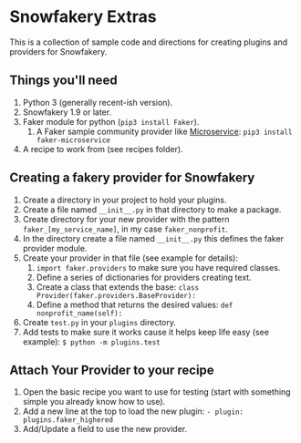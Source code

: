 # Snowfakery Extras

This is a collection of sample code and directions for creating plugins and providers for Snowfakery.

## Things you'll need

1. Python 3 (generally recent-ish version).
2. Snowfakery 1.9 or later.
3. Faker module for python (`pip3 install Faker`).
    1. A Faker sample community provider like [Microservice](https://github.com/craiga/faker-microservice): `pip3 install faker-microservice`
4. A recipe to work from (see recipes folder).

## Creating a fakery provider for Snowfakery

1. Create a directory in your project to hold your plugins.
2. Create a file named `__init__.py` in that directory to make a package.
3. Create directory for your new provider with the pattern `faker_[my_service_name]`, in my case `faker_nonprofit`.
4. In the directory create a file named `__init__.py` this defines the faker provider module.
5. Create your provider in that file (see example for details):
    1. `import faker.providers` to make sure you have required classes.
    2. Define a series of dictionaries for providers creating text.
    3. Create a class that extends the base: `class Provider(faker.providers.BaseProvider):`
    4. Define a method that returns the desired values: `def nonprofit_name(self):`
6. Create `test.py` in your `plugins` directory.
7. Add tests to make sure it works cause it helps keep life easy (see example): `$ python -m plugins.test`

## Attach Your Provider to your recipe

1. Open the basic recipe you want to use for testing (start with something simple you already know how to use).
2. Add a new line at the top to load the new plugin: `- plugin: plugins.faker_highered`
3. Add/Update a field to use the new provider.
